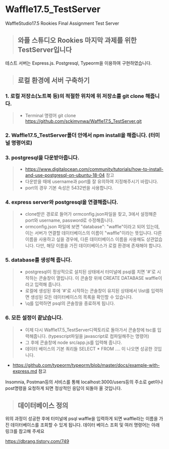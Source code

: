# Waffle17.5_TestServer

WaffleStudio17.5 Rookies Final Assignment Test Server


> ## 와플 스튜디오 Rookies 마지막 과제를 위한 TestServer입니다
테스트 서버는 Express.js. Postgresql, Typeorm을 이용하여 구현하였습니다.




> ## 로컬 환경에 서버 구축하기




### 1. 로컬 저장소(노트북 등)의 적절한 위치에 위 저장소를 git clone 해줍니다.
 
 >- Terminal 명령어 git clone https://github.com/sckimynwa/Waffle17.5_TestServer.git
 

### 2. Waffle17.5_TestServer폴더 안에서 npm install을 해줍니다. (터미널 명령어로)



### 3. postgresql을 다운받아줍니다. 
  
  >- https://www.digitalocean.com/community/tutorials/how-to-install-and-use-postgresql-on-ubuntu-18-04 참고
  >- 다운받을 때에 username과 port를 잘 유의하여 지정해주시기 바랍니다.
  >- port의 경우 기본 속성은 5432번을 사용합니다.
  
  
  
### 4. express server와 postgresql을 연결해줍니다. 
  
  >- clone받은 경로로 들어가 ormconfig.json파일을 찾고, 3에서 설정해준 port와 username, password로 수정해줍니다. 
  >- ormconfig.json 파일에 보면 "database": "waffle"이라고 되어 있는데, 이는 서버가 연결할 데이터베이스의 이름이 "waffle"이라는 뜻입니다. 다른 이름을 사용하고 싶을 경우에, 다른 데이터베이스 이름을 사용해도 상관없습니다. 다만, 해당 이름을 가진 데이터베이스가 로컬 환경에 존재해야 합니다.
  
  
  
### 5. database를 생성해 줍니다.

 >- postgresql이 정상적으로 설치된 상태에서 터미널에 psql를 치면 '#'로 시작하는 콘솔창이 열립니다. 이 콘솔창 위에 CREATE DATABASE waffle이라고 입력해 줍니다. 
 >- 로컬에 생성된 후에 '#'로 시작하는 콘솔창이 유지된 상태에서 \list를 입력하면 생성된 모든 데이터베이스의 목록을 확인할 수 있습니다.
 >- \q를 입력하면 psql의 콘솔창을 종료하게 됩니다.
 
 
 ### 6. 모든 설정이 끝났습니다. 
 
 >- 이제 다시 Waffle17.5_TestServer디렉토리로 돌아가서 콘솔창에 tsc를 입력해줍니다. (typescript파일을 javascript로 컴파일해주는 명령어)
 >- 그 후에 콘솔창에 node src/app.js를 입력해 줍니다. 
 >- 데이터 베이스의 기본 쿼리들 SELECT * FROM .... 이 나오면 성공한 것입니다.
 
 * https://github.com/typeorm/typeorm/blob/master/docs/example-with-express.md 참고
 
 
 Insomnia, Postman등의 서비스를 통해 localhost:3000/users등의 주소로 get이나 post명령을 요청하게 되면 정상적인 응답이 되돌아 올 것입니다.
 
 
 
 > ## 데이터베이스 정의
 
 위의 과정이 성공한 후에 터미널에 psql waffle을 입력하게 되면 waffle라는 이름을 가진 데이터베이스를 조회할 수 있게 됩니다.
 데이터 베이스 조회 및 여러 명령어는 아래 링크를 참고해 주세요

https://dbrang.tistory.com/749
